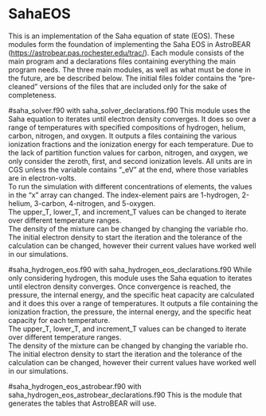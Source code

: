 ﻿# SahaEOS
This is an implementation of the Saha equation of state (EOS). These modules form the foundation of implementing the Saha EOS in AstroBEAR (https://astrobear.pas.rochester.edu/trac/). Each module consists of the main program and a declarations files containing everything the main program needs. The three main modules, as well as what must be done in the future, are be described below. The initial files folder contains the “pre-cleaned” versions of the files that are included only for the sake of completeness.

#saha_solver.f90 with saha_solver_declarations.f90
This module uses the Saha equation to iterates until electron density converges. It does so over a range of temperatures with specified compositions of hydrogen, helium, carbon, nitrogen, and oxygen. It outputs a files containing the various ionization fractions and the ionization energy for each temperature. Due to the lack of partition function values for carbon, nitrogen, and oxygen, we only consider the zeroth, first, and second ionization levels. All units are in CGS unless the variable contains “_eV” at the end, where those variables are in electron-volts.   
To run the simulation with different concentrations of elements, the values in the “x” array can changed. The index-element pairs are 1-hydrogen, 2-helium, 3-carbon, 4-nitrogen, and 5-oxygen.  
The upper_T, lower_T, and increment_T values can be changed to iterate over different temperature ranges.   
The density of the mixture can be changed by changing the variable rho.  
The initial electron density to start the iteration and the tolerance of the calculation can be changed, however their current values have worked well in our simulations. 

#saha_hydrogen_eos.f90 with saha_hydrogen_eos_declarations.f90
While only considering hydrogen, this module uses the Saha equation to iterates until electron density converges. Once convergence is reached, the pressure, the internal energy, and the specific heat capacity are calculated and it does this over a range of temperatures. It outputs a file containing the ionization fraction, the pressure, the internal energy, and the specific heat capacity for each temperature.  
The upper_T, lower_T, and increment_T values can be changed to iterate over different temperature ranges.   
The density of the mixture can be changed by changing the variable rho.  
The initial electron density to start the iteration and the tolerance of the calculation can be changed, however their current values have worked well in our simulations. 

#saha_hydrogen_eos_astrobear.f90 with saha_hydrogen_eos_astrobear_declarations.f90
This is the module that generates the tables that AstroBEAR will use. 
